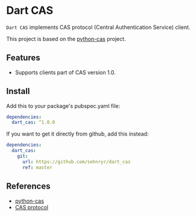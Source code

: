 # Dart CAS

`Dart CAS` implements CAS protocol (Central Authentication Service) client.

This project is based on the [python-cas](https://github.com/python-cas/python-cas) project.

## Features

- Supports clients part of CAS version 1.0.

## Install

Add this to your package's pubspec.yaml file:

```yaml
dependencies:
  dart_cas: ^1.0.0
```

If you want to get it directly from github, add this instead: 

```yaml
dependencies:
  dart_cas:
    git:
      url: https://github.com/sehnryr/dart_cas
      ref: master
```

## References

- [python-cas](https://github.com/python-cas/python-cas)
- [CAS protocol](https://djangocas.dev/docs/latest/CAS-Protocol-Specification.html)
